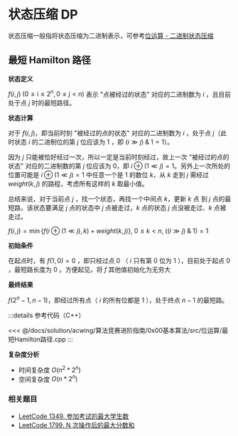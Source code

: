 # 状态压缩 DP

状态压缩一般指将状态压缩为二进制表示，可参考[位运算 - 二进制状态压缩](../basic/bit.md#二进制状态压缩)

## 最短 Hamilton 路径

**状态定义**

$f(i,j)\;(0≤i≤2^n,0≤j<n)$ 表示 "点被经过的状态" 对应的二进制数为 $i$ ，且目前处于点 $j$ 时的最短路径。

**状态计算**

对于 $f(i,j)$，即当前时刻 "被经过的点的状态" 对应的二进制数为 $i$ ，处于点 $j$（此时状态 $i$ 的二进制位的第 $j$ 位应该为 $1$ ，即 $(i\gg j)\;\&\;1 = 1$）。

因为 $j$ 只能被恰好经过一次，所以一定是当前时刻经过，故上一次 "被经过的点的状态" 对应的二进制数的第 $j$ 位应该为 $0$，即 $i\oplus(1\ll j)=1$。另外上一次所处的位置可能是 $i\oplus(1\ll j)=1$ 中任意一个是 $1$ 的数位 $k$，从 $k$ 走到 $j$ 需经过 $weight(k,j)$ 的路程，考虑所有这样的 $k$ 取最小值。

总结来说，对于当前点 $j$ ，找一个状态，再找一个中间点 $k$，更新 $k$ 点 到 $j$ 点的最短路，该状态要满足 $j$ 点的状态中 $j$ 点被走过，$k$ 点的状态 $j$ 点没被走过、$k$ 点被走过。

$f(i,j)=\min\{f(i\oplus(1 \ll j),k)+weight(k,j)\},\; 0≤k<n,\;((i \gg j) \;\&\; 1) = 1$

**初始条件**

在起点时，有 $f(1,0)=0$ ，即只经过点 $0$ （ $i$ 只有第 $0$ 位为 $1$ ），目前处于起点 $0$ ，最短路长度为 $0$ 。方便起见，将 $f$ 其他值初始化为无穷大

**最终结果**

$f(2^n-1,n-1)$，即经过所有点（ $i$ 的所有位都是 $1$ ），处于终点 $n-1$ 的最短路。

:::details 参考代码（C++）

<<< @/docs/solution/acwing/算法竞赛进阶指南/0x00基本算法/src/位运算/最短Hamilton路径.cpp
:::

**复杂度分析**

- 时间复杂度 $O(n^2*2^n)$
- 空间复杂度 $O(n*2^n)$

### 相关题目

- [LeetCode 1349. 参加考试的最大学生数](https://leetcode-cn.com/problems/maximum-students-taking-exam/)
- [LeetCode 1799. N 次操作后的最大分数和](https://leetcode-cn.com/problems/maximize-score-after-n-operations/)
